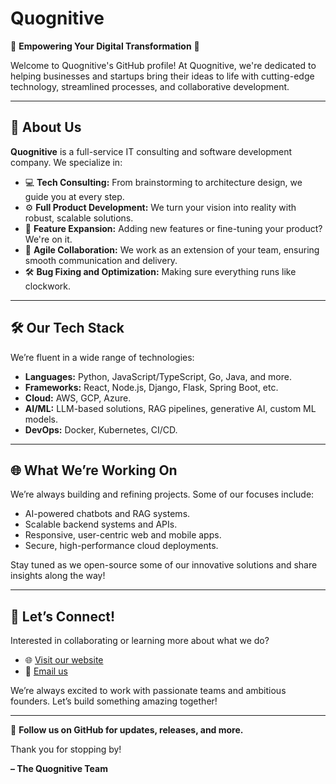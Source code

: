 # Quognitive

🌟 **Empowering Your Digital Transformation** 🌟

Welcome to Quognitive's GitHub profile! At Quognitive, we're dedicated to helping businesses and startups bring their ideas to life with cutting-edge technology, streamlined processes, and collaborative development.

---

## 🚀 About Us

**Quognitive** is a full-service IT consulting and software development company. We specialize in:

- 💻 **Tech Consulting:** From brainstorming to architecture design, we guide you at every step.
- ⚙️ **Full Product Development:** We turn your vision into reality with robust, scalable solutions.
- 🔧 **Feature Expansion:** Adding new features or fine-tuning your product? We're on it.
- 🤝 **Agile Collaboration:** We work as an extension of your team, ensuring smooth communication and delivery.
- 🛠️ **Bug Fixing and Optimization:** Making sure everything runs like clockwork.

---

## 🛠️ Our Tech Stack

We’re fluent in a wide range of technologies:

- **Languages:** Python, JavaScript/TypeScript, Go, Java, and more.
- **Frameworks:** React, Node.js, Django, Flask, Spring Boot, etc.
- **Cloud:** AWS, GCP, Azure.
- **AI/ML:** LLM-based solutions, RAG pipelines, generative AI, custom ML models.
- **DevOps:** Docker, Kubernetes, CI/CD.

---

## 🌐 What We’re Working On

We’re always building and refining projects. Some of our focuses include:

- AI-powered chatbots and RAG systems.
- Scalable backend systems and APIs.
- Responsive, user-centric web and mobile apps.
- Secure, high-performance cloud deployments.

Stay tuned as we open-source some of our innovative solutions and share insights along the way!

---

## 💬 Let’s Connect!

Interested in collaborating or learning more about what we do?

- 🌐 [Visit our website](https://cognitive.com)  
- 📧 [Email us](mailto:support@cognitive.com)  

We’re always excited to work with passionate teams and ambitious founders. Let’s build something amazing together!

---

🔗 **Follow us on GitHub for updates, releases, and more.**

Thank you for stopping by!

**– The Quognitive Team**
